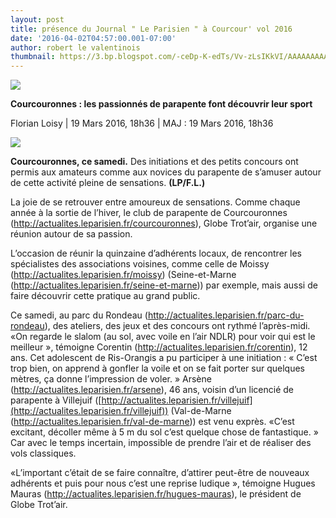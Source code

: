 ```yaml
---
layout: post
title: présence du Journal " Le Parisien " à Courcour' vol 2016
date: '2016-04-02T04:57:00.001-07:00'
author: robert le valentinois
thumbnail: https://3.bp.blogspot.com/-ceDp-K-edTs/Vv-zLsIKkVI/AAAAAAAAAsI/S9aA7WxZ1YoogLn4YVKltb5NVUHlF423A/s72-c/le%2BParisien%2B2016.jpg
---
```

 ![](leparisien.png)

  

**Courcouronnes : les passionnés de parapente font découvrir leur sport**

  

Florian Loisy | 19 Mars 2016, 18h36 | MAJ : 19 Mars 2016, 18h36

  

[![](https://3.bp.blogspot.com/-ceDp-K-edTs/Vv-zLsIKkVI/AAAAAAAAAsI/S9aA7WxZ1YoogLn4YVKltb5NVUHlF423A/s640/le%2BParisien%2B2016.jpg)](https://3.bp.blogspot.com/-ceDp-K-edTs/Vv-zLsIKkVI/AAAAAAAAAsI/S9aA7WxZ1YoogLn4YVKltb5NVUHlF423A/s1600/le%2BParisien%2B2016.jpg)

  

  

  

  

**Courcouronnes, ce samedi.** Des initiations et des petits concours ont permis aux amateurs comme aux novices du parapente de s’amuser autour de cette activité pleine de sensations. **(LP/F.L.)**

  

  

La joie de se retrouver entre amoureux de sensations. Comme chaque année à la sortie de l’hiver, le club de parapente de Courcouronnes (http://actualites.leparisien.fr/courcouronnes), Globe Trot’air, organise une réunion autour de sa passion.

L’occasion de réunir la quinzaine d’adhérents locaux, de rencontrer les spécialistes des associations voisines, comme celle de Moissy (http://actualites.leparisien.fr/moissy) (Seine-et-Marne (http://actualites.leparisien.fr/seine-et-marne)) par exemple, mais aussi de faire découvrir cette pratique au grand public.

  

Ce samedi, au parc du Rondeau (http://actualites.leparisien.fr/parc-du-rondeau), des ateliers, des jeux et des concours ont rythmé l’après-midi. «On regarde le slalom (au sol, avec voile en l’air NDLR) pour voir qui est le meilleur », témoigne Corentin (http://actualites.leparisien.fr/corentin), 12 ans. Cet adolescent de Ris-Orangis a pu participer à une initiation : « C’est trop bien, on apprend à gonfler la voile et on se fait porter sur quelques mètres, ça donne l’impression de voler. » Arsène (http://actualites.leparisien.fr/arsene), 46 ans, voisin d’un licencié de parapente à Villejuif ([http://actualites.leparisien.fr/villejuif](http://actualites.leparisien.fr/villejuif)) (Val-de-Marne (http://actualites.leparisien.fr/val-de-marne)) est venu exprès. «C’est excitant, décoller même à 5 m du sol c’est quelque chose de fantastique. » Car avec le temps incertain, impossible de prendre l’air et de réaliser des vols classiques.

«L’important c’était de se faire connaître, d’attirer peut-être de nouveaux adhérents et puis pour nous c’est une reprise ludique », témoigne Hugues Mauras (http://actualites.leparisien.fr/hugues-mauras), le président de Globe Trot’air.
